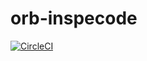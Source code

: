# orb-inspecode

[![CircleCI](https://circleci.com/gh/rocro/orb-inspecode/tree/master.svg?style=svg)](https://circleci.com/gh/rocro/orb-inspecode/tree/master)